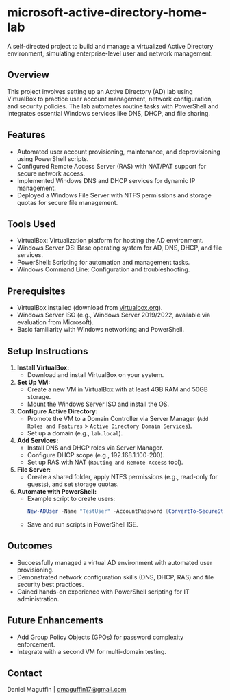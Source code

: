 # microsoft-active-directory-home-lab
A self-directed project to build and manage a virtualized Active Directory environment, simulating enterprise-level user and network management.

## Overview
This project involves setting up an Active Directory (AD) lab using VirtualBox to practice user account management, network configuration, and security policies. The lab automates routine tasks with PowerShell and integrates essential Windows services like DNS, DHCP, and file sharing.

## Features
- Automated user account provisioning, maintenance, and deprovisioning using PowerShell scripts.
- Configured Remote Access Server (RAS) with NAT/PAT support for secure network access.
- Implemented Windows DNS and DHCP services for dynamic IP management.
- Deployed a Windows File Server with NTFS permissions and storage quotas for secure file management.

## Tools Used
- VirtualBox: Virtualization platform for hosting the AD environment.
- Windows Server OS: Base operating system for AD, DNS, DHCP, and file services.
- PowerShell: Scripting for automation and management tasks.
- Windows Command Line: Configuration and troubleshooting.

## Prerequisites
- VirtualBox installed (download from [virtualbox.org](https://www.virtualbox.org/)).
- Windows Server ISO (e.g., Windows Server 2019/2022, available via evaluation from Microsoft).
- Basic familiarity with Windows networking and PowerShell.

## Setup Instructions
1. **Install VirtualBox:**
   - Download and install VirtualBox on your system.
2. **Set Up VM:**
   - Create a new VM in VirtualBox with at least 4GB RAM and 50GB storage.
   - Mount the Windows Server ISO and install the OS.
3. **Configure Active Directory:**
   - Promote the VM to a Domain Controller via Server Manager (`Add Roles and Features` > `Active Directory Domain Services`).
   - Set up a domain (e.g., `lab.local`).
4. **Add Services:**
   - Install DNS and DHCP roles via Server Manager.
   - Configure DHCP scope (e.g., 192.168.1.100-200).
   - Set up RAS with NAT (`Routing and Remote Access` tool).
5. **File Server:**
   - Create a shared folder, apply NTFS permissions (e.g., read-only for guests), and set storage quotas.
6. **Automate with PowerShell:**
   - Example script to create users:
     ```powershell
     New-ADUser -Name "TestUser" -AccountPassword (ConvertTo-SecureString "P@ssw0rd123" -AsPlainText -Force) -Enabled $true
     ```
   - Save and run scripts in PowerShell ISE.

## Outcomes
- Successfully managed a virtual AD environment with automated user provisioning.
- Demonstrated network configuration skills (DNS, DHCP, RAS) and file security best practices.
- Gained hands-on experience with PowerShell scripting for IT administration.

## Future Enhancements
- Add Group Policy Objects (GPOs) for password complexity enforcement.
- Integrate with a second VM for multi-domain testing.

## Contact
Daniel Maguffin | dmaguffin17@gmail.com 

